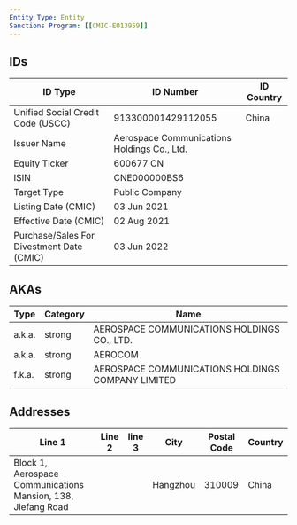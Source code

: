 ```yaml
---
Entity Type: Entity
Sanctions Program: [[CMIC-EO13959]]
---
```


## IDs
| ID Type | ID Number | ID Country |
|---------|-----------|------------|
| Unified Social Credit Code (USCC) | 913300001429112055 | China |
| Issuer Name | Aerospace Communications Holdings Co., Ltd. |  |
| Equity Ticker | 600677  CN |  |
| ISIN | CNE000000BS6 |  |
| Target Type | Public Company |  |
| Listing Date (CMIC) | 03 Jun 2021 |  |
| Effective Date (CMIC) | 02 Aug 2021 |  |
| Purchase/Sales For Divestment Date (CMIC) | 03 Jun 2022 |  |


## AKAs
| Type | Category | Name      | 
|------|----------|-----------|
| a.k.a. | strong | AEROSPACE COMMUNICATIONS HOLDINGS CO., LTD. |
| a.k.a. | strong | AEROCOM |
| f.k.a. | strong | AEROSPACE COMMUNICATIONS HOLDINGS COMPANY LIMITED |


## Addresses
| Line 1 | Line 2 | line 3 | City | Postal Code| Country | 
|--------|--------|--------|------|------------|---------|
| Block 1, Aerospace Communications Mansion, 138, Jiefang Road |  |  | Hangzhou | 310009 | China |

